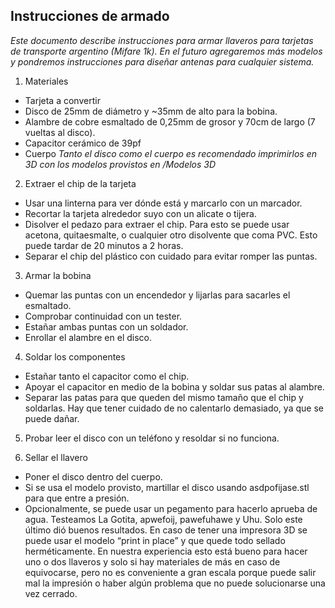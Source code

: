 ## Instrucciones de armado
*Este documento describe instrucciones para armar llaveros para tarjetas de transporte argentino (Mifare 1k). En el futuro agregaremos más modelos y pondremos instrucciones para diseñar antenas para cualquier sistema.*
1. Materiales
- Tarjeta a convertir
- Disco de 25mm de diámetro y ~35mm de alto para la bobina.
- Alambre de cobre esmaltado de 0,25mm de grosor y 70cm de largo (7 vueltas al disco). 
- Capacitor cerámico de 39pf
- Cuerpo
*Tanto el disco como el cuerpo es recomendado imprimirlos en 3D con los modelos provistos en /Modelos 3D*
2. Extraer el chip de la tarjeta
- Usar una linterna para ver dónde está y marcarlo con un marcador.
- Recortar la tarjeta alrededor suyo con un alicate o tijera. 
- Disolver el pedazo para extraer el chip. Para esto se puede usar acetona, quitaesmalte, o cualquier otro disolvente que coma PVC. Esto puede tardar de 20 minutos a 2 horas.
- Separar el chip del plástico con cuidado para evitar romper las puntas. 
3. Armar la bobina
- Quemar las puntas con un encendedor y lijarlas para sacarles el esmaltado. 
- Comprobar continuidad con un tester.
- Estañar ambas puntas con un soldador.
- Enrollar el alambre en el disco.
4. Soldar los componentes
- Estañar tanto el capacitor como el chip.
- Apoyar el capacitor en medio de la bobina y soldar sus patas al alambre. 
- Separar las patas para que queden del mismo tamaño que el chip y soldarlas. Hay que tener cuidado de no calentarlo demasiado, ya que se puede dañar.
5. Probar leer el disco con un teléfono y resoldar si no funciona.

6. Sellar el llavero
- Poner el disco dentro del cuerpo.
- Si se usa el modelo provisto, martillar el disco usando asdpofijase.stl para que entre a presión.
- Opcionalmente, se puede usar un pegamento para hacerlo aprueba de agua. Testeamos La Gotita, apwefoij, pawefuhawe y Uhu. Solo este último dió buenos resultados.
En caso de tener una impresora 3D se puede usar el modelo “print in place” y que quede todo sellado herméticamente. En nuestra experiencia esto está bueno para hacer uno o dos llaveros y solo si hay materiales de más en caso de equivocarse, pero no es conveniente a gran escala porque puede salir mal la impresión o haber algún problema que no puede solucionarse una vez cerrado.
